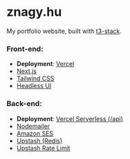 # znagy.hu

My portfolio website, built with [t3-stack](https://create.t3.gg).

### Front-end:

- **Deployment**: [Vercel](https://vercel.com)
- [Next.js](https://nextjs.org)
- [Tailwind CSS](https://tailwindcss.com)
- [Headless UI](https://headlessui.com)

### Back-end:

- **Deployment**: [Vercel Serverless (/api)](https://vercel.com/docs/concepts/functions/serverless-functions)
- [Nodemailer](https://nodemailer.com)
- [Amazon SES](https://aws.amazon.com/ses)
- [Upstash (Redis)](https://upstash.com)
- [Upstash Rate Limit](https://github.com/upstash/ratelimit)
